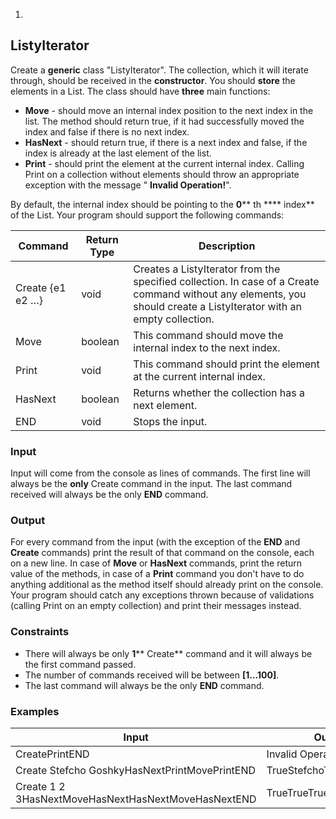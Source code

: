 1.
## ListyIterator

Create a **generic** class &quot;ListyIterator&quot;. The collection, which it will iterate through, should be received in the **constructor**. You should **store** the elements in a List. The class should have **three** main functions:

- **Move** - should move an internal index position to the next index in the list. The method should return true, if it had successfully moved the index and false if there is no next index.
- **HasNext** - should return true, if there is a next index and false, if the index is already at the last element of the list.
- **Print** - should print the element at the current internal index. Calling Print on a collection without elements should throw an appropriate exception with the message &quot; **Invalid Operation!**&quot;.

By default, the internal index should be pointing to the **0**** th **** index** of the List. Your program should support the following commands:

| **Command** | **Return Type** | **Description** |
| --- | --- | --- |
| Create {e1 e2 …} | void | Creates a ListyIterator from the specified collection. In case of a Create command without any elements, you should create a ListyIterator with an empty collection. |
| Move | boolean | This command should move the internal index to the next index. |
| Print | void | This command should print the element at the current internal index. |
| HasNext | boolean | Returns whether the collection has a next element. |
| END | void | Stops the input. |

### Input

Input will come from the console as lines of commands. The first line will always be the **only** Create command in the input. The last command received will always be the only **END** command.

### Output

For every command from the input (with the exception of the **END** and **Create** commands) print the result of that command on the console, each on a new line. In case of **Move** or **HasNext** commands, print the return value of the methods, in case of a **Print** command you don&#39;t have to do anything additional as the method itself should already print on the console. Your program should catch any exceptions thrown because of validations (calling Print on an empty collection) and print their messages instead.

### Constraints

- There will always be only **1**** Create** command and it will always be the first command passed.
- The number of commands received will be between **[1…100]**.
- The last command will always be the only **END** command.

### Examples

| **Input** | **Output** |
| --- | --- |
| CreatePrintEND | Invalid Operation! |
| Create Stefcho GoshkyHasNextPrintMovePrintEND | TrueStefchoTrueGoshky |
| Create 1 2 3HasNextMoveHasNextHasNextMoveHasNextEND | TrueTrueTrueTrueTrueFalse |

